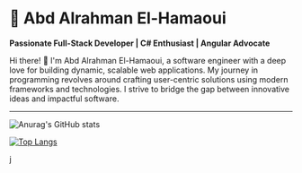 
# 🌟 Abd Alrahman El-Hamaoui  

**Passionate Full-Stack Developer | C# Enthusiast | Angular Advocate**

Hi there! 👋 I'm Abd Alrahman El-Hamaoui, a software engineer with a deep love for building dynamic, scalable web applications. My journey in programming revolves around crafting user-centric solutions using modern frameworks and technologies. I strive to bridge the gap between innovative ideas and impactful software.

---

![Anurag's GitHub stats](https://readme-stats-pied-ten.vercel.app/api?username=karlof002&show_icons=true&theme=dark)

[![Top Langs](https://readme-stats-pied-ten.vercel.app/api/top-langs/?username=karlof002&layout=compact&theme=dark)](https://github.com/anuraghazra/github-readme-stats&langs_count=19)

j
